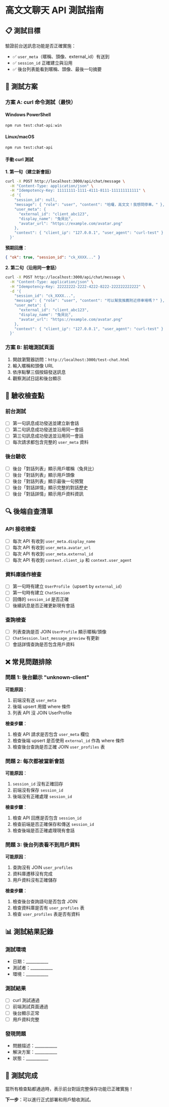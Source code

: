 # 高文文聊天 API 測試指南

## 📋 測試目標

驗證前台送訊息功能是否正確實施：
- ✅ `user_meta`（暱稱、頭像、external_id）有送到
- ✅ `session_id` 正確建立與沿用
- ✅ 後台列表能看到暱稱、頭像、最後一句摘要

## 🚀 測試方案

### 方案 A: curl 命令測試（最快）

#### Windows PowerShell
```powershell
npm run test:chat-api:win
```

#### Linux/macOS
```bash
npm run test:chat-api
```

#### 手動 curl 測試

**1. 第一句（建立新會話）**
```bash
curl -X POST http://localhost:3000/api/chat/message \
  -H "Content-Type: application/json" \
  -H "Idempotency-Key: 11111111-1111-4111-8111-111111111111" \
  -d '{
    "session_id": null,
    "message": { "role": "user", "content": "哈囉，高文文！我想問停車。" },
    "user_meta": {
      "external_id": "client_abc123",
      "display_name": "兔貝比",
      "avatar_url": "https://example.com/avatar.png"
    },
    "context": { "client_ip": "127.0.0.1", "user_agent": "curl-test" }
  }'
```

**預期回應**：
```json
{ "ok": true, "session_id": "ck_XXXX..." }
```

**2. 第二句（沿用同一會話）**
```bash
curl -X POST http://localhost:3000/api/chat/message \
  -H "Content-Type: application/json" \
  -H "Idempotency-Key: 22222222-2222-4222-8222-222222222222" \
  -d '{
    "session_id": "ck_XXXX...",
    "message": { "role": "user", "content": "可以幫我推薦附近停車場嗎？" },
    "user_meta": {
      "external_id": "client_abc123",
      "display_name": "兔貝比",
      "avatar_url": "https://example.com/avatar.png"
    },
    "context": { "client_ip": "127.0.0.1", "user_agent": "curl-test" }
  }'
```

### 方案 B: 前端測試頁面

1. 開啟瀏覽器訪問：`http://localhost:3000/test-chat.html`
2. 輸入暱稱和頭像 URL
3. 依序點擊三個按鈕發送訊息
4. 觀察測試日誌和後台顯示

## 🎯 驗收檢查點

### 前台測試
- [ ] 第一句訊息成功發送並建立新會話
- [ ] 第二句訊息成功發送並沿用同一會話
- [ ] 第三句訊息成功發送並沿用同一會話
- [ ] 每次請求都包含完整的 `user_meta` 資料

### 後台驗收
- [ ] 後台「對話列表」顯示用戶暱稱（兔貝比）
- [ ] 後台「對話列表」顯示用戶頭像
- [ ] 後台「對話列表」顯示最後一句預覽
- [ ] 後台「對話詳情」顯示完整的對話歷史
- [ ] 後台「對話詳情」顯示用戶資料資訊

## 🔍 後端自查清單

### API 接收檢查
- [ ] 每次 API 有收到 `user_meta.display_name`
- [ ] 每次 API 有收到 `user_meta.avatar_url`
- [ ] 每次 API 有收到 `user_meta.external_id`
- [ ] 每次 API 有收到 `context.client_ip` 和 `context.user_agent`

### 資料庫操作檢查
- [ ] 第一句時有建立 `UserProfile`（upsert by `external_id`）
- [ ] 第一句時有建立 `ChatSession`
- [ ] 回傳的 `session_id` 是否正確
- [ ] 後續訊息是否正確更新現有會話

### 查詢檢查
- [ ] 列表查詢是否 JOIN `UserProfile` 顯示暱稱/頭像
- [ ] `ChatSession.last_message_preview` 有更新
- [ ] 會話詳情查詢是否包含用戶資料

## ❌ 常見問題排除

### 問題 1: 後台顯示 "unknown-client"
**可能原因**：
1. 前端沒有送 `user_meta`
2. 後端 upsert 用錯 where 條件
3. 列表 API 沒 JOIN UserProfile

**檢查步驟**：
1. 檢查 API 請求是否包含 `user_meta` 欄位
2. 檢查後端 upsert 是否使用 `external_id` 作為 where 條件
3. 檢查後台查詢是否正確 JOIN `user_profiles` 表

### 問題 2: 每次都被當新會話
**可能原因**：
1. `session_id` 沒有正確回存
2. 前端沒有保存 `session_id`
3. 後端沒有正確處理 `session_id`

**檢查步驟**：
1. 檢查 API 回應是否包含 `session_id`
2. 檢查前端是否正確保存和傳送 `session_id`
3. 檢查後端是否正確處理現有會話

### 問題 3: 後台列表看不到用戶資料
**可能原因**：
1. 查詢沒有 JOIN `user_profiles`
2. 資料庫遷移沒有完成
3. 用戶資料沒有正確儲存

**檢查步驟**：
1. 檢查後台查詢語句是否包含 JOIN
2. 檢查資料庫是否有 `user_profiles` 表
3. 檢查 `user_profiles` 表是否有資料

## 📊 測試結果記錄

### 測試環境
- 日期：___________
- 測試者：___________
- 環境：___________

### 測試結果
- [ ] curl 測試通過
- [ ] 前端測試頁面通過
- [ ] 後台顯示正常
- [ ] 用戶資料完整

### 發現問題
- 問題描述：___________
- 解決方案：___________
- 狀態：___________

## 🎉 測試完成

當所有檢查點都通過時，表示前台對話完整保存功能已正確實施！

**下一步**：可以進行正式部署和用戶驗收測試。

